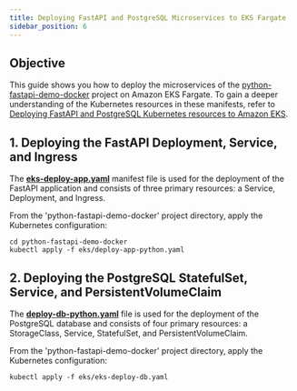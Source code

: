 ```yaml
---
title: Deploying FastAPI and PostgreSQL Microservices to EKS Fargate
sidebar_position: 6
---
```

## Objective
This guide shows you how to deploy the microservices of the [python-fastapi-demo-docker](https://github.com/aws-samples/python-fastapi-demo-docker) project on Amazon EKS Fargate. To gain a deeper understanding of the Kubernetes resources in these manifests, refer to [Deploying FastAPI and PostgreSQL Kubernetes resources to Amazon EKS](about-deploy.md).

## 1. Deploying the FastAPI Deployment, Service, and Ingress
The **[eks-deploy-app.yaml](https://github.com/aws-samples/python-fastapi-demo-docker/blob/main/eks/eks-deploy-app.yaml)** manifest file is used for the deployment of the FastAPI application and consists of three primary resources: a Service, Deployment, and Ingress. 

From the 'python-fastapi-demo-docker' project directory, apply the Kubernetes configuration:
```
cd python-fastapi-demo-docker
kubectl apply -f eks/deploy-app-python.yaml
```

## 2. Deploying the PostgreSQL StatefulSet, Service, and PersistentVolumeClaim
The **[deploy-db-python.yaml](https://github.com/aws-samples/python-fastapi-demo-docker/blob/main/eks/eks-deploy-db.yaml)** file is used for the deployment of the PostgreSQL database and consists of four primary resources: a StorageClass, Service, StatefulSet, and PersistentVolumeClaim. 

From the 'python-fastapi-demo-docker' project directory, apply the Kubernetes configuration:
```
kubectl apply -f eks/eks-deploy-db.yaml
```



